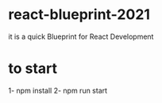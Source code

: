 # react-blueprint-2021
it is a quick Blueprint for React Development

# to start
1- npm install
2- npm run start
